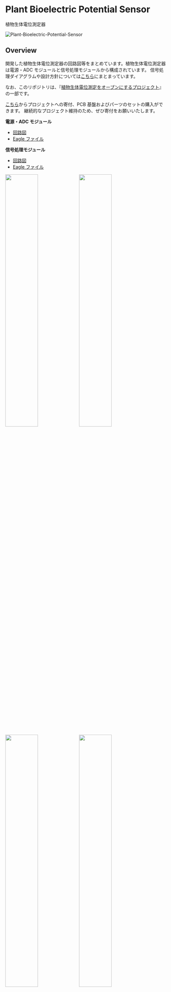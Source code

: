 # Plant Bioelectric Potential Sensor

植物生体電位測定器

![Plant-Bioelectric-Potential-Sensor](/images/Plant-Bioelectric-Potential-Sensor.JPG)

## Overview

開発した植物生体電位測定器の回路図等をまとめています。植物生体電位測定器は電源・ADC モジュールと信号処理モジュールから構成されています。
信号処理ダイアグラムや設計方針については[こちら](https://docs.google.com/presentation/d/1Tm0e-mBNrTchN6YlGpvvomUZfy79yOtrTSNHG-l_jFg/edit#slide=id.g15184a93673_0_74)にまとまっています。

なお、このリポジトリは、『[植物生体電位測定をオープンにするプロジェクト](https://docs.google.com/presentation/d/1Tm0e-mBNrTchN6YlGpvvomUZfy79yOtrTSNHG-l_jFg/edit?usp=sharing)』の一部です。

[こちら](https://kiyu-shop.booth.pm/items/4141049)からプロジェクトへの寄付、PCB 基盤およびパーツのセットの購入ができます。
継続的なプロジェクト維持のため、ぜひ寄付をお願いいたします。

**電源・ADC モジュール**

- [回路図](https://github.com/kiyu-git/Plant-Bioelectric-Potential-Sensor/tree/main/Power%20and%20ADC%20Module/images)
- [Eagle ファイル](https://github.com/kiyu-git/Plant-Bioelectric-Potential-Sensor/tree/main/Power%20and%20ADC%20Module/Eagle)

**信号処理モジュール**

- [回路図](https://github.com/kiyu-git/Plant-Bioelectric-Potential-Sensor/tree/main/Signal%20Processing%20Module/images)
- [Eagle ファイル](https://github.com/kiyu-git/Plant-Bioelectric-Potential-Sensor/tree/main/Signal%20Processing%20Module/Eagle)

<img src="./Power and ADC Module/images/circuit_power_module.png"  width="45%"/> <img src="./Signal Processing Module/images/circuit_sp_module.png"  width="45%"/>
<img src="./images/device_PCB.JPG"  width="45%"/> <img src="./images/device_modules.JPG"  width="45%"/>
<img src="./images/device_combine.jpeg"  width="45%"/> <img src="./images/device_with_box.JPG"  width="45%"/>

## Requirement

植物生体電位測定器の組み立てに必要な部品一覧

※ バージョンによって、パーツの番号が異なります。信号処理モジュールの基板の LED が LED2 と印字されている場合は[こちら](./archive/v1.0/README.md)のパーツ番号を参照してください。

| 測定モジュール |       |                                       |                                                       |
| -------------- | ----- | ------------------------------------- | ----------------------------------------------------- |
| Part           | Value | 備考                                  | URL                                                   |
| C1             | 0.1u  |                                       |                                                       |
| C2             | 47p   |                                       |                                                       |
| C3             | 47p   |                                       |                                                       |
| C4             | 0.1u  |                                       |                                                       |
| C5             | 0.1u  |                                       |                                                       |
| IC1            |       | LM324                                 | [参考](https://akizukidenshi.com/catalog/g/gI-14055/) |
| IC2            |       | LT1167                                | [参考](https://akizukidenshi.com/catalog/g/gI-02789/) |
| JP1            |       | 5 連 pinheader（背が高いの推奨）      |                                                       |
| LED            |       | 3mm LED（赤）                         |                                                       |
| R1             | 50k   | 半固定抵抗                            |                                                       |
| R2             | 10k   |                                       |                                                       |
| R3             | 1k    |                                       |                                                       |
| R4             | 10k   |                                       |                                                       |
| R5             | 10k   |                                       |                                                       |
| R6             | 100k  |                                       |                                                       |
| R7             | 68k   |                                       |                                                       |
| R8             | 10k   |                                       |                                                       |
| R9             | 1k    |                                       |                                                       |
| R10            | 10k   |                                       |                                                       |
| R11            | 10k   |                                       |                                                       |
| R12            | 1k    |                                       |                                                       |
| R13            | 10k   |                                       |                                                       |
| R14            | 100k  |                                       |                                                       |
| R15            | 4.7k  |                                       |                                                       |
| R16            | 50k   | 2 連ボリューム                        | [参考](https://akizukidenshi.com/catalog/g/gP-12578/) |
| U1             |       | 3.5mm ステレオミニジャック MJ-354W-SG | [参考](https://akizukidenshi.com/catalog/g/gC-15403/) |

| 電源モジュール |       |                                                                                                                                                     |                                                       |
| -------------- | ----- | --------------------------------------------------------------------------------------------------------------------------------------------------- | ----------------------------------------------------- |
| Part           | Value | 備考                                                                                                                                                | URL                                                   |
| C1             | 47u   |                                                                                                                                                     |                                                       |
| C2             | 0.1u  |                                                                                                                                                     |                                                       |
| C3             | 47u   |                                                                                                                                                     |                                                       |
| C4             | 47u   |                                                                                                                                                     |                                                       |
| C5             | 0.1u  |                                                                                                                                                     |                                                       |
| DC1            |       | IN 5v/ OUT ±5v DC-DC コンバーター（MAU106）                                                                                                         | [参考](https://akizukidenshi.com/catalog/g/gM-04133/) |
| JP1            |       | 5 連 pinheader（背が高いの推奨）                                                                                                                    |                                                       |
| JP2            |       | ※必要なし                                                                                                                                           |                                                       |
| MODULE         |       | Arduino Nano, [スケッチ](https://github.com/kiyu-git/Plant-Bioelectric-Potential-Sensor/tree/main/Arduino%20Sketch/ADC_Serial_sender_1ch)を書き込む |                                                       |
| R1             | 10k   |                                                                                                                                                     |                                                       |
| R2             | 10k   |                                                                                                                                                     |                                                       |

| 測定用銅線 |       |                          |     |
| ---------- | ----- | ------------------------ | --- |
| Part       | Value | 備考                     | URL |
|            |       | 3.5mm ステレオミニプラグ |     |
|            |       | 銅線（3 本）             |     |
|            |       | ワニ口クリップ（3 個）   |     |

### Box

アクリル厚 2mm で設計

## Usage

このリポジトリは、『[植物生体電位測定をオープンにするプロジェクト](https://docs.google.com/presentation/d/1Tm0e-mBNrTchN6YlGpvvomUZfy79yOtrTSNHG-l_jFg/edit?usp=sharing)』の一部です。

『[植物生体電位測定をオープンにするプロジェクト](https://docs.google.com/presentation/d/1Tm0e-mBNrTchN6YlGpvvomUZfy79yOtrTSNHG-l_jFg/edit?usp=sharing)に関連する以下のリポジトリと組み合わせることによって、植物生体電位を測定することが可能です。

- 植物生体電位解析器 : https://github.com/kiyu-git/Plant-Bioelectric-Potential-Sensor
- 測定アプリケーション : https://github.com/kiyu-git/-Arduino-Serial-Plot-Recorder
- 解析アプリケーション : https://github.com/kiyu-git/Arduino-Sensor-Data-Viewer
- 照明スイッチの自動化 : https://github.com/kiyu-git/Arduino-Python-Serial-Control-Example

植物生体電位の測定の詳細については[こちら](https://docs.google.com/presentation/d/1Tm0e-mBNrTchN6YlGpvvomUZfy79yOtrTSNHG-l_jFg/edit#slide=id.g15184a93673_0_264)を参考にしてください。

植物生体電位測定の例
![Plant-Bioelectric-Potential-Mearurement](https://github.com/kiyu-git/Plant-Bioelectric-Potential-Sensor/raw/main/images/Plant-Bioelectric-Potential-Mearurement.jpeg)

## Reference

- Forest Symphony: [https://special.ycam.jp/interlab/projects/forestsymphony.html](https://special.ycam.jp/interlab/projects/forestsymphony.html)
- Pulsum-Plantae: [https://github.com/Lessnullvoid/Pulsum-Plantae](https://github.com/Lessnullvoid/Pulsum-Plantae)
- [and more...](https://docs.google.com/presentation/d/1Tm0e-mBNrTchN6YlGpvvomUZfy79yOtrTSNHG-l_jFg/edit#slide=id.g148acf8fd66_1_54)

## Donation

[こちら](https://kiyu-shop.booth.pm/items/4141049)からプロジェクトへの寄付ができます。
継続的なプロジェクト維持のため、ぜひ寄付をお願いいたします。

## Author

質問等は twitter または[Issues](https://github.com/kiyu-git/Plant-Bioelectric-Potential-Sensor/issues)より

twitter: https://twitter.com/kyu_yukirinrin

website: https://untamable.work

## Licence

[GPL-3.0 license](https://github.com/kiyu-git/Plant-Bioelectric-Potential-Sensor/blob/main/LICENSE)

※ 商用利用を希望される場合は twitter DM または website よりいただけると幸いです。
